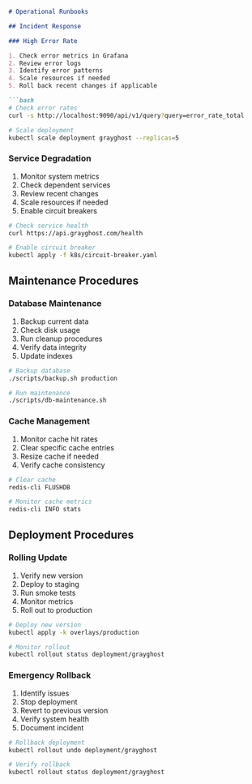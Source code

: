 ```markdown
# Operational Runbooks

## Incident Response

### High Error Rate

1. Check error metrics in Grafana
2. Review error logs
3. Identify error patterns
4. Scale resources if needed
5. Roll back recent changes if applicable

```bash
# Check error rates
curl -s http://localhost:9090/api/v1/query?query=error_rate_total

# Scale deployment
kubectl scale deployment grayghost --replicas=5
```

### Service Degradation

1. Monitor system metrics
2. Check dependent services
3. Review recent changes
4. Scale resources if needed
5. Enable circuit breakers

```bash
# Check service health
curl https://api.grayghost.com/health

# Enable circuit breaker
kubectl apply -f k8s/circuit-breaker.yaml
```

## Maintenance Procedures

### Database Maintenance

1. Backup current data
2. Check disk usage
3. Run cleanup procedures
4. Verify data integrity
5. Update indexes

```bash
# Backup database
./scripts/backup.sh production

# Run maintenance
./scripts/db-maintenance.sh
```

### Cache Management

1. Monitor cache hit rates
2. Clear specific cache entries
3. Resize cache if needed
4. Verify cache consistency

```bash
# Clear cache
redis-cli FLUSHDB

# Monitor cache metrics
redis-cli INFO stats
```

## Deployment Procedures

### Rolling Update

1. Verify new version
2. Deploy to staging
3. Run smoke tests
4. Monitor metrics
5. Roll out to production

```bash
# Deploy new version
kubectl apply -k overlays/production

# Monitor rollout
kubectl rollout status deployment/grayghost
```

### Emergency Rollback

1. Identify issues
2. Stop deployment
3. Revert to previous version
4. Verify system health
5. Document incident

```bash
# Rollback deployment
kubectl rollout undo deployment/grayghost

# Verify rollback
kubectl rollout status deployment/grayghost
```
```
